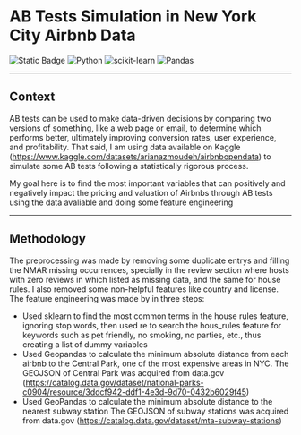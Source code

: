 # **AB Tests Simulation in New York City Airbnb Data**

![Static Badge](https://img.shields.io/badge/In_Progress-Purple?style=flat)
![Python](https://img.shields.io/badge/python-3670A0?style=for-the-badge&logo=python&logoColor=ffdd54)
![scikit-learn](https://img.shields.io/badge/scikit--learn-%23F7931E.svg?style=for-the-badge&logo=scikit-learn&logoColor=white)
![Pandas](https://img.shields.io/badge/pandas-%23150458.svg?style=for-the-badge&logo=pandas&logoColor=white)

---

## Context
AB tests can be used to make data-driven decisions by comparing two versions of something, like a web page or email, to determine which performs better, ultimately improving conversion rates, user experience, and profitability. That said, I am using data available on Kaggle (https://www.kaggle.com/datasets/arianazmoudeh/airbnbopendata) to simulate some AB tests following a statistically rigorous process. 

My goal here is to find the most important variables that can positively and negatively impact the pricing and valuation of Airbnbs through AB tests using the data avaliable and doing some feature engineering

---  

## Methodology
The preprocessing was made by removing some duplicate entrys and filling the NMAR missing occurrences, specially in the review section where hosts with zero reviews in which listed as missing data, and the same for house rules. I also removed some non-helpful features like country and license.
The feature engineering was made by in three steps:
- Used sklearn to find the most common terms in the house rules feature, ignoring stop words, then used re to search the hous_rules feature for keywords such as pet friendly, no smoking, no parties, etc., thus creating a list of dummy variables
- Used Geopandas to calculate the minimum absolute distance from each airbnb to the Central Park, one of the most expensive areas in NYC. The GEOJSON of Central Park was acquired from data.gov (https://catalog.data.gov/dataset/national-parks-c0904/resource/3ddcf942-ddf1-4e3d-9d70-0432b6029f45)
- Used GeoPandas to calculate the minimum absolute distance to the nearest subway station The GEOJSON of subway stations was acquired from data.gov (https://catalog.data.gov/dataset/mta-subway-stations)

